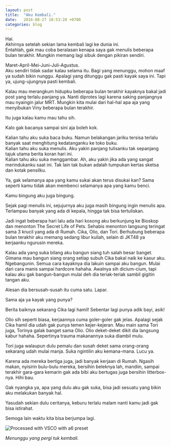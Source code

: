 ```yaml
---
layout: post
title:  "Aku Kembali."
date:   2016-08-27 10:53:28 +0700
categories: blog
---
```

Hai.<br>
Akhirnya setelah sekian lama kembali lagi ke dunia ini.<br>
Entahlah, gak mau coba beralasan kenapa saya gak menulis beberapa bulan terakhir. Mungkin memang lagi sibuk dengan pikiran sendiri.

Maret-April-Mei-Juni-Juli-Agustus.<br>
Aku sendiri tidak sadar kalau selama itu. Bagi yang menunggu, mohon maaf ya sudah bikin nunggu. Apalagi yang ditunggu gak pasti kayak saya ini. Tapi ya, ujung-ujungnya pasti kembali.

Kalau mau merangkum hidupku beberapa bulan terakhir kayaknya bakal jadi post yang terlalu panjang ya. Nanti diprotes lagi karena saking panjangnya mau nyaingin jalur MRT. Mungkin kita mulai dari hal-hal apa aja yang menyibukan Viny beberapa bulan terakhir.

Itu juga kalau kamu mau tahu sih.

Kalo gak bacanya sampai sini aja boleh kok.

Kalian tahu aku suka baca buku. Namun belakangan jariku tersisa terlalu banyak saat menghitung kedatanganku ke toko buku.<br>
Kalian tahu aku suka menulis. Aku yakin panjang tulisanku tak sepanjang tajuk utama berita koran hari ini.<br>
Kalian tahu aku suka menggambar. Ah, aku yakin jika ada yang sangat merindukanku saat ini. Tak lain tak bukan adalah tumpukan kertas sketsa dan kotak pensilku.

Ya, gak selamanya apa yang kamu sukai akan terus disukai kan? Sama seperti kamu tidak akan membenci selamanya apa yang kamu benci.

Kamu bingung aku juga bingung.

Sejak pagi menulis ini, sejujurnya aku juga masih bingung ingin menulis apa. Terlampau banyak yang ada di kepala, hingga tak bisa tertuliskan.

Jadi ingat beberapa hari lalu ada hari kosong aku berkunjung ke Bioskop dan menonton The Secret Life of Pets. Sehabis menonton langsung teringat sama 3 krucil yang ada di Rumah. Cika, Olio, dan Tori. Berhubung beberapa bulan terakhir aku memang sedang libur kuliah, selain di JKT48 ya kerjaanku ngurusin mereka.

Kalau ada yang suka bilang aku bangun siang tuh salah besar banget. Gimana mau bangun siang orang setiap subuh Cika bakal naik ke kasur aku. Ngebangunin. Semua cara kayaknya dia lakuin sampai aku bangun. Mulai dari cara manis sampai hardcore hahaha. Awalnya sih dicium-cium, tapi kalau aku gak bangun-bangun mulai deh dia teriak-teriak sambil gigitin tangan aku.

Alesan dia bersusah-susah itu cuma satu. Lapar.

Sama aja ya kayak yang punya?

Berita baiknya sekarang Cika lagi hamil! Sebentar lagi punya adik bayi, asik!

Olio sih seperti biasa, kerjaannya cuma goler-goler gak jelas. Apalagi sejak Cika hamil dia udah gak punya temen kejer-kejeran. Mau main sama Tori juga, Torinya galak banget sama Olio. Olio deket-deket dikit dia langsung kabur hahaha. Sepertinya trauma makanannya suka diambil mulu.

Tori juga walaupun dulu pemalu dan susah deket sama orang-orang sekarang udah mulai manja. Suka ngintilin aku kemana-mana. Lucu ya.

Karena ada mereka bertiga juga, jadi banyak kerjaan di Rumah. Ngasih makan, nyisirin bulu-bulu mereka, bersihin beleknya lah, mandiin, sampai terakhir gara-gara kemarin gak ada bibi aku bertugas juga bersihin litterbox-nya. Hihi bau.

Gak nyangka ya, apa yang dulu aku gak suka, bisa jadi sesuatu yang bikin aku melakukan banyak hal.

Yasudah sekian dulu ceritanya, keburu terlalu malam nanti kamu jadi gak bisa istirahat.

Semoga lain waktu kita bisa berjumpa lagi.

![Processed with VSCO with a6 preset]({{site.baseurl}}/assets/img/vsco.jpeg)

*Menunggu yang pergi tuk kembali.*
